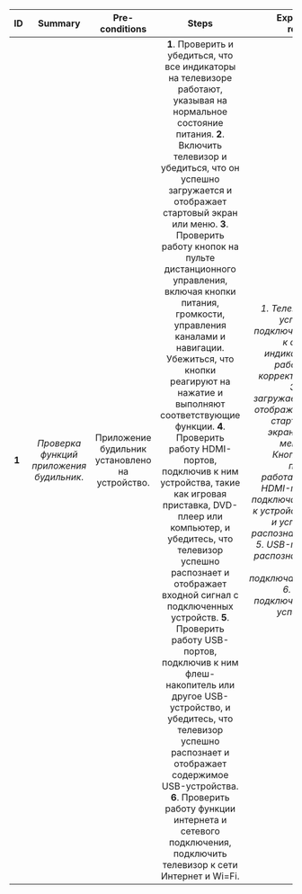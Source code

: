 ID | Summary | Pre-conditions | Steps | Expected results
:--|:-------:|:--------------:|:-----:|-----------------:
**1** | *Проверка функций приложения будильник*. | Приложение будильник установлено на устройство.  | **1**. Проверить и убедиться, что все индикаторы на телевизоре работают, указывая на нормальное состояние питания. **2**. Включить телевизор и убедиться, что он успешно загружается и отображает стартовый экран или меню. **3**. Проверить работу кнопок на пульте дистанционного управления, включая кнопки питания, громкости, управления каналами и навигации. Убежиться, что кнопки реагируют на нажатие и выполняют соответствующие функции. **4**. Проверить работу HDMI-портов, подключив к ним устройства, такие как игровая приставка, DVD-плеер или компьютер, и убедитесь, что телевизор успешно распознает и отображает входной сигнал с подключенных устройств. **5**. Проверить работу USB-портов, подключив к ним флеш-накопитель или другое USB-устройство, и убедитесь, что телевизор успешно распознает и отображает содержимое USB-устройства. **6**. Проверить работу функции интернета и сетевого подключения, подключить телевизор к сети Интернет и Wi=Fi.  | *1. Телевизор успешно подключается к сети и индикаторы работают корректно. 2. Экран загружается и отображается стартовый экран либо меню. 3. Кнопки на пульте работают. 4. HDMI-порты подключаются к устройствам и успешно распознаются. 5. USB-порты распознаются и подключаются. 6. Wi-Fi подключается успешно*. 
